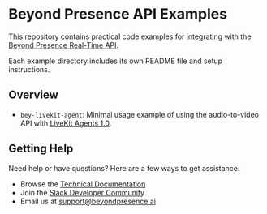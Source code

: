 # Beyond Presence API Examples

This repository contains practical code examples for integrating with the [Beyond Presence Real-Time API](https://docs.bey.dev). 

Each example directory includes its own README file and setup instructions.

## Overview

- `bey-livekit-agent`: Minimal usage example of using the audio-to-video API with [LiveKit Agents 1.0](https://docs.livekit.io/agents/).

## Getting Help

Need help or have questions? Here are a few ways to get assistance:

- Browse the [Technical Documentation](https://docs.bey.dev)
- Join the [Slack Developer Community](https://bey.dev/community)
- Email us at <support@beyondpresence.ai>
